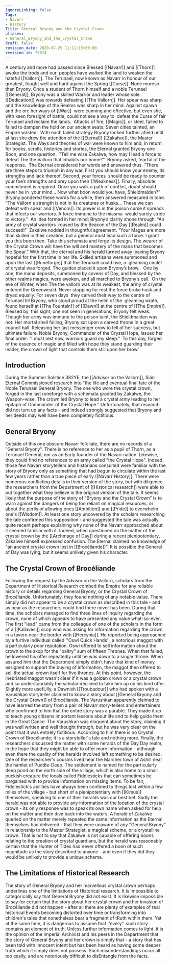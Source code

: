 ```yaml
---
IgnoreLinking: false
Tags:
- Navarr
- History
Title: General Bryony and the Crystal Crown
aliases:
- General_Bryony_and_the_Crystal_Crown
draft: false
revision_date: 2020-07-29 11:11:15+00:00
revision_id: 79874
---
```


A century and more had passed since Blessed [[Navarr]] and [[Thorn]] awoke the trods and our  peoples have walked the land to weaken the hateful [[Vallorn]]. The Terunael, now known as Navarr in honour of our greatest, fought well and hard against the Spring [[Curse]]. None moreso than Bryony. 
Once a student of Thorn himself and a noble Terunael [[General]], Bryony was a skilled Warrior and leader whose sole [[Dedication]] was towards defeating [[The Vallorn]]. Her spear was sharp and the knowledge of the Realms was sharp in her mind. Against spawn and the orc her ways of [[War]]  were cunning and effective, but even she, with keen foresight of battle, could not see a way to  defeat the Curse of fair Terunael and reclaim the lands.  
Attacks of fire, [[Magic]], or steel, failed to failed to dampen the hold on our ancient seats. Seven cities tainted, an Empire wasted.  
With each failed strategy Bryony looked further afield until at last she drew the attention of the [[Eternal]] [[Zakalwe]], the Master Strategist. The Ways and theories of war were known to him and, in return for books, scrolls, histories and stories, the Eternal granted Bryony one Boon, and one question. 
"Tell me wise Zakalwe, how may I lead a force to defeat The the Vallorn that inhabits our home?”  Bryony asked, fearful of the response.  
The Eternal considered her words and answered thus. 
“There are three steps to triumph in any war. First you should know your enemy, its strengths and lack thereof. Second, your forces  should be ready to counter your foe’s strengths and prey upon their [[Weakness]]. Finally, absolute commitment is required. Once you walk a path of conflict, doubt should never be in  your mind… Now what boon would you have, Shieldmaiden?”  
Bryony pondered these words for a while, then answered measured in tone. 
“The Vallorn's strength is not in its creatures or husks… These we can defeat with spear and [[Venom]]. Its power is in the poison curse it spreads that infects our warriors. A force immune to the miasma  would surely stride to victory.”  
An idea formed in her mind; Bryony’s clarity shone through.
“An army of crystal warriors  roused by the Beacon of the Day [[Realm]] could succeed!”  
Zakalwe nodded in thoughtful agreement. 
“Your Mages are more than skilled in their creation, but a general must lead such a force. I grant you this boon then. Take this schemata and forge its design. The wearer of the Crystal Crown will have the will and mastery of the mana that becomes the Spear.” 
With that, the eternal and his herald turned away leaving Bryony hopeful for the first time in her life.
Skilled artisans were summoned and upon the last [[Runeforge]] that the Terunael could use, a  gleaming circlet of crystal was forged. The guides placed it upon Bryony’s brow.   
One by one, the mana deposits, summoned by covens of Day, and blessed by the other realms magics, were awoken, and all marched to Bryony’s call.  On the eve of Winter, when The the vallorn was at its weakest, the army of crystal entered the Greenweald. Never stopping for rest the force broke husk and dryad equally. 
For seven days  they carved their way to the centre of Terunael till Bryony, who stood proud at the helm of the  gleaming wrath, found herself at [[The Fountain]] of [[Dawn]] at the centre of [[The Empire]]. Blessed by  this sight, one not seen in generations, Bryony felt weak. Though her army was immune to the poison taint, the Shieldmaiden was not. Her mortal shell failing, Bryony sat upon a carved throne in a great council hall. Releasing her last messenger crow to tell of her success, but ultimate failure. Noble Bryony, Commander of the Crystal Hope, issued her final order: “I must rest now, warriors guard my sleep.”  To this day, forged of the essence of magic and filled with hope they stand guarding their  leader, the crown of light that controls them still upon her brow.’  
## Introduction
During the Summer Solstice 382YE, the [[Advisor on the Vallorn]], Siân Eternal Commissioned research into "the life and eventual final fate of the Noble Terunael General Bryony. The one who wore the crystal crown, forged in the last runeforge with a schemata granted by Zakalwe, the Weapon-wise. The crown led Bryony to lead a crystal army leading to her epitaph of Commander of the Crystal Hope."
Unfortunately, that research did not turn up any facts - and indeed strongly suggested that Bryony and her deeds may well have been completely fictitious. 
## General Bryony
Outside of this one obscure Navarr folk tale, there are no records of a "General Bryony". There is no reference to her as a pupil of Thorn, as a Terunael General, nor as an Early founder of the Navarr nation. Likewise, they could find no references to an army called "the Crystal Hope". Indeed, those few Navarr storytellers and historians consulted were familiar with the story of Bryony only as something that had begun to circulate within the last few years rather than a true piece of early [[Navarr History]]. There were numerous conflicting details in their version of the story, but with diligence the researchers from the Department of [[Historical research]] were able to put together what they believe is the original version of the tale.
It seems likely that the purpose of the story of "Bryony and the Crystal Crown" is to warn against the dangers of being too reliant on magical resources, or about the perils of allowing ones [[Ambition]] and [[Pride]] to overwhelm one's [[Wisdom]]. At least one story uncovered by the scholars researching the tale confirmed this supposition - and suggested the tale was actually quite recent perhaps explaining why none of the Navarr approached about it seemed familiar with it. Indeed, when questioned on the matter of the crystal crown by the [[Archmage of Day]] during a recent plenipotentiary, Zakalwe himself expressed confusion. The Eternal claimed no knowledge of "an ancient crystal crown lost in [[Brocéliande]]". It is possible the General of Day was lying, but it seems unlikely given his character.
## The Crystal Crown of Brocéliande
Following the request by the Advisor on the Vallorn, scholars from the Department of Historical Research combed the Empire for any reliable history or details regarding General Bryony, or the Crystal Crown of Brocéliande. Unfortunately, they found nothing of any notable value. There simply did not appear to be a crystal crown as described in this tale - and as near as the researchers could find there never has been. During that time, the scholars managed to find three lines of inquiry regarding the crown, none of which appears to have presented any value what-so-ever.
The first "lead" came from the colleague of one of the scholars in the form of a [[Kallavesi]] scop who was asking for information regarding the crown in a tavern near the border with [[Hercynia]]. He reported being approached by a furtive individual called ''Oswi Quick Hands'', a notorious maggot with a particularly poor reputation. Oswi offered to sell information about the crown to the skop for the "paltry" sum of fifteen Thrones. When that failed, he lowered his offer repeatedly until he was down to a single throne. When assured him that the Department simply didn't have that kind of money assigned to support the buying of information, the maggot then offered to sell the actual crown itself for five thrones. At this point, however, the inebriated maggot wasn't clear if it was a golden crown or a crystal crown and so understandably the scholar declined to take him up on his kind offer.
Slightly more usefUlly, a Dawnish [[Troubadour]] who had spoken with a Varushkan storyteller claimed to know a story about [[General Bryony and the Crystal Crown]] of Brocéliande. The Varushkan apparently claimed to have learned the story from a pair of Navarr story-tellers and entertainers who confirmed to him that the entire story was a parable. They made it up to teach young citizens important lessons about life and to help guide them in the Great Dance. The Varushkan was eloquent about the story, claiming it was well written and well thought through, but he was very clear on the point that it was entirely fictitious. According to him there is no Crystal Crown of Brocéliande; it is a storyteller's tale and nothing more.
Finally, the researchers discussed the matter with some heralds of the Day Day realm, in the hope that they might be able to offer more information - although even there the quality of the heralds involved left something to be desired. One of the researcher's cousins lived near the Marcher town of Ashill near the hamlet of Puddle-Deep. The settlement is named for the particularly deep pond on the north side of the village, which is also home to a small puckish creature the locals called Fiddlesticks that can sometimes be bargained with to provide information on missing items. To be fair, Fiddlestick's abilities have always been confined to things lost within a few miles of the village - but short of a plenipotentiary with [[Kimus]] themselves, speaking to one of their heralds was our best bet. Sadly the herald was not able to provide any information of the location of the crystal crown - its only response was to speak its own name when asked for help on the matter and then dive back into the waters.
A herald of Zakalwe queried on the matter merely repeated the same information as the Eternal themselves had delivered - that they were unaware of any "General Bryony" in relationship to the Master Strategist, a magical scheme, or a crystalline crown. That is not to say that Zakalwe is not capable of offering boons relating to the creation of crystal guardians, but the herald was reasonably certain that the Hunter of Tides had never offered a boon of such magnitude as the story described to anyone - and even if they did they would be unlikely to provide a unique schema.
## The Limitations of Historical Research
The story of General Bryony and her marvellous crystal crown perhaps underlines one of the limitations of Historical research. It is impossible to categorically say that General Bryony did not exist. It is likewise impossible to say for certain that the story about her crystal crown and her invasion of Brocéliande did not happen - after all there are plenty of examples of real historical Events becoming distorted over time or transforming into children's tales that nonetheless bear a fragment of tRuth within them. Yet at the same time, it is dangerous to assume that ''every'' such story contains an element of truth.
Unless further information comes to light, it is the opinion of the Imperial Archivist and his peers in the Department that the story of General Bryony and her crown is simply that - a story that has been told with innocent intent but has been heard as having some deeper truth which it simply does not possess. Such misunderstandings occur all too easily, and are notoriously difficult to disEntangle from the facts.